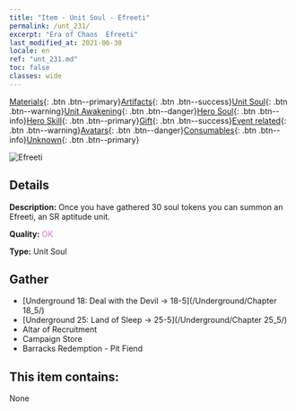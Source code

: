```yaml
---
title: "Item - Unit Soul - Efreeti"
permalink: /unt_231/
excerpt: "Era of Chaos  Efreeti"
last_modified_at: 2021-06-30
locale: en
ref: "unt_231.md"
toc: false
classes: wide
---
```

 [Materials](/Items/){: .btn .btn--primary}[Artifacts](/Items/Artifacts/){: .btn .btn--success}[Unit Soul](/Items/UnitSoul/){: .btn .btn--warning}[Unit Awakening](/Items/UnitAwakening/){: .btn .btn--danger}[Hero Soul](/Items/HeroSoul/){: .btn .btn--info}[Hero Skill](/Items/HeroSkill/){: .btn .btn--primary}[Gift](/Items/Gift/){: .btn .btn--success}[Event related](/Items/Events/){: .btn .btn--warning}[Avatars](/Items/Avatars/){: .btn .btn--danger}[Consumables](/Items/Consumables/){: .btn .btn--info}[Unknown](/Items/Unknown/){: .btn .btn--primary}

 ![Efreeti](/images/u/ti_liehuojingling.jpg)

## Details
 **Description:** Once you have gathered 30 soul tokens you can summon an Efreeti, an SR aptitude unit.

 **Quality:** <span style="color: #DA70D6">OK</span>

 **Type:** Unit Soul

## Gather

*    [Underground 18: Deal with the Devil -> 18-5](/Underground/Chapter 18_5/) 
*    [Underground 25: Land of Sleep -> 25-5](/Underground/Chapter 25_5/) 
*    Altar of Recruitment 
*    Campaign Store 
*    Barracks Redemption - Pit Fiend 

## This item contains:

  None

